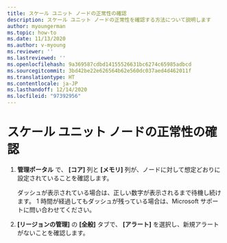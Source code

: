 ```yaml
---
title: スケール ユニット ノードの正常性の確認
description: スケール ユニット ノードの正常性を確認する方法について説明します
author: myoungerman
ms.topic: how-to
ms.date: 11/13/2020
ms.author: v-myoung
ms.reviewer: ''
ms.lastreviewed: ''
ms.openlocfilehash: 9a369587cdbd14155526631bc6274c65985adbcd
ms.sourcegitcommit: 3bd42be22e626564b62e560dc037aed4d462011f
ms.translationtype: HT
ms.contentlocale: ja-JP
ms.lasthandoff: 12/14/2020
ms.locfileid: "97392956"
---
```

# <a name="verifying-scale-unit-node-health"></a>スケール ユニット ノードの正常性の確認

1.  **管理ポータル** で、 **[コア]** 列と **[メモリ]** 列が、ノードに対して想定どおりに設定されていることを確認します。
    
    ダッシュが表示されている場合は、正しい数字が表示されるまで待機し続けます。 1 時間が経過してもダッシュが残っている場合は、Microsoft サポートに問い合わせてください。
    
2.  **[リージョンの管理]** の **[全般]** タブで、 **[アラート]** を選択し、新規アラートがないことを確認します。
    
